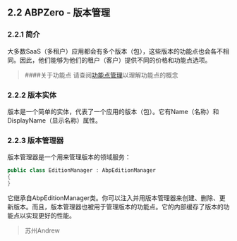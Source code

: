 ﻿## 2.2 ABPZero - 版本管理

### 2.2.1 简介
大多数SaaS（多租户）应用都会有多个版本（包），这些版本的功能点也会各不相同。因此，他们能够为他们的租户（客户）提供不同的价格和功能点选项。

>####关于功能点
>请查阅[功能点管理](Markdown/Abp/4.5ABP应用层-功能管理.md)以理解功能点的概念

### 2.2.2 版本实体
版本是一个简单的实体，代表了一个应用的版本（包）。它有Name（名称）和DisplayName（显示名称）属性。

### 2.2.3 版本管理器
版本管理器是一个用来管理版本的领域服务：

```csharp
public class EditionManager : AbpEditionManager
{
}
```
它继承自AbpEditionManager类。你可以注入并用版本管理器来创建、删除、更新版本。而且，版本管理器也被用于管理版本的功能点。它的内部缓存了版本的功能点以实现更好的性能。

>苏州Andrew